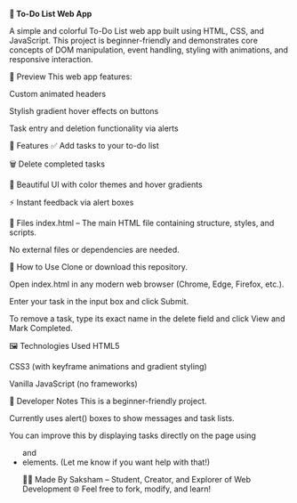 **📝 To-Do List Web App**

A simple and colorful To-Do List web app built using HTML, CSS, and JavaScript. This project is beginner-friendly and demonstrates core concepts of DOM manipulation, event handling, styling with animations, and responsive interaction.

📸 Preview
This web app features:

Custom animated headers

Stylish gradient hover effects on buttons

Task entry and deletion functionality via alerts

🚀 Features
✅ Add tasks to your to-do list

🗑️ Delete completed tasks

🎨 Beautiful UI with color themes and hover gradients

⚡ Instant feedback via alert boxes

📂 Files
index.html – The main HTML file containing structure, styles, and scripts.

No external files or dependencies are needed.

🔧 How to Use
Clone or download this repository.

Open index.html in any modern web browser (Chrome, Edge, Firefox, etc.).

Enter your task in the input box and click Submit.

To remove a task, type its exact name in the delete field and click View and Mark Completed.

🖼️ Technologies Used
HTML5

CSS3 (with keyframe animations and gradient styling)

Vanilla JavaScript (no frameworks)

📌 Developer Notes
This is a beginner-friendly project.

Currently uses alert() boxes to show messages and task lists.

You can improve this by displaying tasks directly on the page using <ul> and <li> elements. (Let me know if you want help with that!)

🙋‍♂️ Made By
Saksham – Student, Creator, and Explorer of Web Development 🌐
Feel free to fork, modify, and learn!

